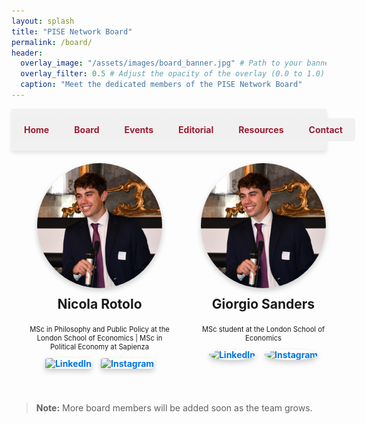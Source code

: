 ```yaml
---
layout: splash
title: "PISE Network Board"
permalink: /board/
header:
  overlay_image: "/assets/images/board_banner.jpg" # Path to your banner image
  overlay_filter: 0.5 # Adjust the opacity of the overlay (0.0 to 1.0)
  caption: "Meet the dedicated members of the PISE Network Board"
---
```


<nav class="custom-nav">
  <ul>
    <li><a href="/minimal-mistakes/">Home</a></li>
    <li><a href="/board/">Board</a></li>
    <li><a href="/events/">Events</a></li>
    <li><a href="/editorial/">Editorial</a></li>
    <li><a href="/resources/">Resources</a></li>
    <li><a href="/contact/">Contact</a></li>
  </ul>
</nav>

<div class="board-member-container">
  <div class="board-member">
    <img src="assets/images/nicola_rotolo.jpg" alt="Nicola Rotolo" width="200">
    <h3>Nicola Rotolo</h3>
    <p class="board-description">MSc in Philosophy and Public Policy at the London School of Economics | MSc in Political Economy at Sapienza</p>
    <div class="social-links">
      <a href="https://www.linkedin.com/in/nicolarotolo/" target="_blank"><img src="https://cdn-icons-png.flaticon.com/512/174/174857.png" alt="LinkedIn" width="30" style="border-radius: 10%;"></a>
      <a href="https://www.instagram.com/nicola.rotolo/profilecard/?igsh=MTJ2MDhjZXhmOTBu" target="_blank"><img src="https://cdn-icons-png.flaticon.com/512/1384/1384063.png" alt="Instagram" width="30" style="border-radius: 10%;"></a>
    </div>
  </div>

  <div class="board-member">
    <img src="assets/images/nicola_rotolo.jpg" alt="Giorgio Sanders" width="200">
    <h3>Giorgio Sanders</h3>
    <p class="board-description">MSc student at the London School of Economics</p>
    <div class="social-links">
      <a href="https://www.linkedin.com/in/giorgio-sanders-/" target="_blank"><img src="https://cdn-icons-png.flaticon.com/512/174/174857.png" alt="LinkedIn" width="30"></a>
      <a href="https://www.instagram.com/giorgio_sanders?utm_source=ig_web_button_share_sheet&igsh=ZDNlZDc0MzIxNw==" target="_blank"><img src="https://cdn-icons-png.flaticon.com/512/1384/1384063.png" alt="Instagram" width="30"></a>
    </div>
  </div>
</div>

> **Note:** More board members will be added soon as the team grows.

<style>
.custom-nav {
  display: flex;               /* Use Flexbox to manage spacing */
  justify-content: space-evenly; /* Space links evenly across the bar */
  align-items: center;
  width: 100%;                 /* Make the navigation bar take full width */
  position: sticky;            /* Stick to the top of the viewport when scrolling */
  top: 0;
  background-color: rgba(240, 240, 240, 0.9); /* Light grey background */
  padding: 15px 0;
  box-shadow: 0px 4px 6px rgba(0, 0, 0, 0.1);
  z-index: 10;                 /* Keep on top of other content */
}
.custom-nav ul {
  display: flex;               /* Flexbox to manage buttons alignment */
  width: 100%;
  list-style: none;            /* Remove bullet points */
  margin: 0;
  padding: 0;
}
.custom-nav li {
  flex: 1;                     /* Make each list item take up equal space */
  text-align: center;          /* Center the content of each list item */
}
.custom-nav a {
  display: block;              /* Allow padding on links to work like a button */
  color: #9b1c31;              /* Ca' Foscari red color */
  background-color: rgba(240, 240, 240, 0.9); /* Light grey button background */
  text-decoration: none;       /* Remove underline from links */
  padding: 10px 20px;          /* Space inside each button */
  margin: 0;                   /* Remove margin to avoid spacing between buttons */
  border-radius: 5px;          /* Rounded corners for button effect */
  font-weight: bold;           /* Bold text */
  transition: background-color 0.3s, transform 0.2s; /* Smooth transition for hover effects */
}
.custom-nav a:hover {
  background-color: #e3c8c1;   /* Slightly darker beige on hover */
  transform: scale(1.05);      /* Slightly increase size on hover for emphasis */
}

.board-member-container {
  display: flex;
  flex-wrap: wrap;
  justify-content: space-between; /* Distribute items across the full width */
  gap: 20px;
  padding: 20px; /* Adds padding around the entire container */
  width: 100%;
}
.board-member {
  text-align: center;
  margin-bottom: 20px; /* Reduced bottom margin for better spacing */
  flex: 1 1 calc(33.33% - 20px); /* Allows three cards per row with spacing */
  box-sizing: border-box;
  max-width: 400px; /* Limit the maximum width for better visual balance */
}
.board-member img {
  border-radius: 50%;
  box-shadow: 0 4px 8px rgba(0,0,0,0.2);
  max-width: 100%;
  height: auto;
}
.board-member h3 {
  margin-top: 10px;
  font-size: 1.5em;
}
.board-description {
  font-size: 0.8em; /* Further shrink the font size for descriptions */ */
  margin: 10px 0;
}
.social-links {
  display: flex;
  justify-content: center;
  gap: 15px; /* Space between social links */
}
.social-links a {
  text-decoration: none;
  color: #0073e6;
  font-weight: bold;
}
.social-links a:hover {
  text-decoration: underline;
}
</style>
